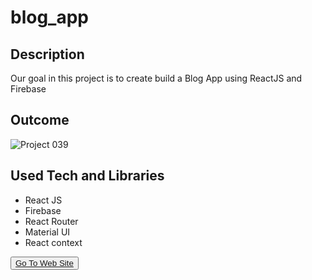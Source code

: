 # blog_app

## Description

Our goal in this project is to create build a Blog App using ReactJS and Firebase 

## Outcome

![Project 039](./blog.gif)

## Used Tech and Libraries
- React JS
- Firebase
- React Router
- Material UI
- React context

<button><a href="https://firebase-myblog-app.netlify.app/">Go To Web Site</a></button>
